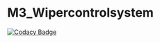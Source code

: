 # M3_Wipercontrolsystem
[![Codacy Badge](https://app.codacy.com/project/badge/Grade/cbd6f01f5e4a4a5d911707a1eaf3ccd6)](https://www.codacy.com?utm_source=github.com&amp;utm_medium=referral&amp;utm_content=HarshavardhanMuppuri/M3_Wipercontrolsystem&amp;utm_campaign=Badge_Grade)
